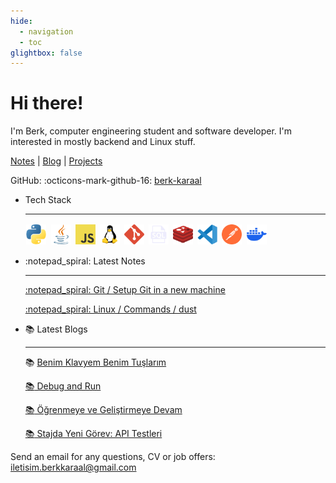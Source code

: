 ```yaml
---
hide:
  - navigation
  - toc
glightbox: false
---
```


<style>
.md-content__button.md-icon {
  display: none !important;
}
</style>

# Hi there!

I'm Berk, computer engineering student and software developer. I'm interested in mostly backend and
Linux stuff.

[Notes](./notes/index.md) | [Blog](./blog/index.md) | [Projects](./projects/index.md)

GitHub: :octicons-mark-github-16: [berk-karaal](https://github.com/berk-karaal/)


<style>
.skill-icon {
  width: 2rem;
  max-width: 100%;
  margin: 0.1rem;
}
</style>

<div class="grid cards" markdown>

-   Tech Stack

    ---
    <img src="./assets/skill-icons/python.png" alt="python" class="skill-icon"/>
    <img src="./assets/skill-icons/java.png" alt="java" class="skill-icon"/>
    <img src="./assets/skill-icons/js.png" alt="javascript" class="skill-icon"/>

    <img src="./assets/skill-icons/linux.png" alt="linux" class="skill-icon">
    <img src="./assets/skill-icons/git.png" alt="git" class="skill-icon">
    <img src="./assets/skill-icons/sql.png" alt="sql" class="skill-icon">
    <img src="./assets/skill-icons/redis.png" alt="redis" class="skill-icon"/>
    <img src="./assets/skill-icons/vscode.png" alt="vscode" class="skill-icon">
    <img src="./assets/skill-icons/postman.png" alt="postman" class="skill-icon">
    <img src="./assets/skill-icons/docker.png" alt="docker" class="skill-icon">
    

</div>

<div class="grid cards" markdown>

-   :notepad_spiral: Latest Notes

    ---

    [:notepad_spiral: Git / Setup Git in a new machine](./notes/git/setup.md)

    [:notepad_spiral: Linux / Commands / dust](./notes/linux/commands/dust/index.md)

-   :books: Latest Blogs

    ---

    :books: [Benim Klavyem Benim
    Tuşlarım](./blog/posts/2023-12-06-benim-klavyem-benim-tuslarim/index.md)

    [:books: Debug and Run](./blog/posts/2022-09-30-debug-and-run/index.md)

    [:books: Öğrenmeye ve Geliştirmeye Devam](./blog/posts/2022-06-18-ogrenmeye-ve-gelistirmeye-devam/index.md)

    [:books: Stajda Yeni Görev: API Testleri](./blog/posts/2022-05-05-stajda-yeni-gorev-api-testleri/index.md)


</div>

Send an email for any questions, CV or job offers:
[iletisim.berkkaraal@gmail.com](mailto:iletisim.berkkaraal@gmail.com)
